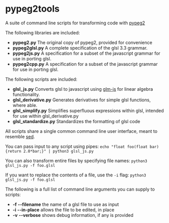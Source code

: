 # pypeg2tools
A suite of command line scripts for transforming code with [pypeg2](https://fdik.org/pyPEG/)

The following libraries are included:
* **pypeg2.py** The original copy of pypeg2, provided for convenience
* **pypeg2glsl.py** A complete specification of the glsl 3.3 grammar.
* **pypeg2js.py** A specification for a subset of the javascript grammar for use in porting glsl.
* **pypeg2cpp.py** A specification for a subset of the javascript grammar for use in porting glsl.

The following scripts are included:

* **glsl_js.py** Converts glsl to javascript using [glm-js](http://humbletim.github.io/glm-js/) for linear algebra functionality.
* **glsl_derivative.py** Generates derivatives for simple glsl functions, where able.
* **glsl_simplify.py** Simplifies superfluous expressions within glsl, intended for use within glsl_derivative.py
* **glsl_standardize.py** Standardizes the formatting of glsl code

All scripts share a single common command line user interface, meant to resemble [sed](https://www.gnu.org/software/sed/manual/sed.html). 

You can pass input to any script using pipes:
`echo "float foo(float bar){return 2.0*bar;}" | python3 glsl_js.py`

You can also transform entire files by specifying file names:
`python3 glsl_js.py -f foo.glsl`

If you want to replace the contents of a file, use the `-i` flag:
`python3 glsl_js.py -f foo.glsl`

The following is a full list of command line arguments you can supply to scripts:

* **-f** **--filename** the name of a glsl file to use as input
* **-i** **--in-place** allows the file to be edited, in place
* **-v** **--verbose** shows debug information, if any is provided
